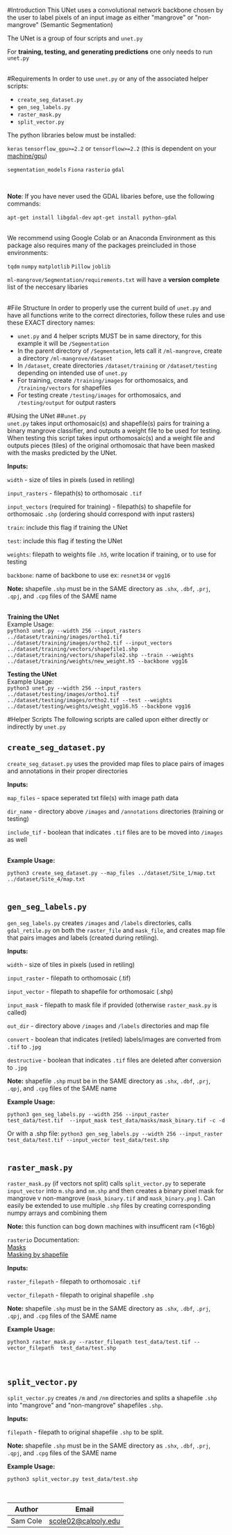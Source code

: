 #Introduction
This UNet uses a convolutional network backbone chosen by the user to label 
pixels of an input image as either "mangrove" or "non-mangrove" 
(Semantic Segmentation)



The UNet is a group of four scripts and `unet.py`

For **training, testing, and generating predictions** one only needs to run 
`unet.py`  
<br /> 
   


#Requirements
In order to use `unet.py` or any of the associated helper scripts: 

* `create_seg_dataset.py` 
* `gen_seg_labels.py` 
* `raster_mask.py` 
* `split_vector.py`

The python libraries below must be installed:  

`keras`
`tensorflow_gpu>=2.2` or `tensorflow>=2.2` 
(this is dependent on your 
[machine/gpu](https://www.tensorflow.org/install/gpu?hl=csi))  

`segmentation_models`
`Fiona`
`rasterio`
`gdal`

<br /> 

**Note**: If you have never used the GDAL libaries before,
use the following commands:  

`apt-get install libgdal-dev`
`apt-get install python-gdal`  
<br />   

We recommend using Google Colab or an Anaconda Environment as this package also
requires many of the packages preincluded in those environments:

`tqdm`
`numpy`
`matplotlib`
`Pillow`
`joblib`  

`ml-mangrove/Segmentation/requirements.txt` will have a **version complete** 
list of the neccesary libaries  
<br />

#File Structure
In order to properly use the current build of `unet.py` and have all functions 
write to the correct directories, follow these rules and use these EXACT 
directory names:

* `unet.py` and 4 helper scripts MUST be in same directory, for this example 
it will be `/Segmentation`
* In the parent directory of `/Segmentation`, lets call it `/ml-mangrove`,
create a directory `/ml-mangrove/dataset` 
* In `/dataset`, create directories `/dataset/training` or `/dataset/testing`
depending on intended use of `unet.py` 
* For training, create `/training/images` for orthomosaics,  and 
`/training/vectors` for shapefiles 
* For testing create `/testing/images` for orthomosaics, and `/testing/output`
for output rasters

#Using the UNet
##`unet.py`  
`unet.py` takes input orthomosaic(s) and shapefile(s) pairs for training a 
binary mangrove classifier, and outputs a weight file to be used for testing. 
When testing this script takes input orthomosaic(s) and a weight file and
outputs pieces (tiles) of the original orthomosaic that have been masked
with the masks predicted by the UNet.

**Inputs:**  

`width` - size of tiles in pixels (used in retiling)

`input_rasters` - filepath(s) to orthomosaic `.tif`

`input_vectors` (required for training) - filepath(s) to shapefile for 
orthomosaic `.shp` (ordering should correspond with input rasters)  

`train`: include this flag if training the UNet

`test`: include this flag if testing the UNet

`weights`: filepath to weights file `.h5`, write location if training, or to 
use for testing 

`backbone`: name of backbone to use ex: `resnet34` or `vgg16`  

**Note:** shapefile `.shp` must be in the SAME directory as `.shx`, `.dbf`, 
`.prj`, `.qpj`, and `.cpg` files of the SAME name  
<br />

**Training the UNet**  
Example Usage:  
`python3 unet.py --width 256 --input_rasters 
../dataset/training/images/ortho1.tif ../dataset/training/images/ortho2.tif
--input_vectors ../dataset/training/vectors/shapefile1.shp  
../dataset/training/vectors/shapefile2.shp --train --weights 
../dataset/training/weights/new_weight.h5 --backbone vgg16`  

**Testing the UNet**  
Example Usage:  
`python3 unet.py --width 256 --input_rasters 
../dataset/testing/images/ortho1.tif ../dataset/testing/images/ortho2.tif
--test --weights ../dataset/testing/weights/weight_vgg16.h5 --backbone vgg16`  

#Helper Scripts
The following scripts are called upon either directly or indirectly by 
`unet.py`
<br />  

## `create_seg_dataset.py` 

`create_seg_dataset.py` uses the provided map files to place pairs of images
and annotations in their proper directories

**Inputs:** 

`map_files` - space seperated txt file(s) with image path data

`dir_name` - directory above `/images` and `/annotations` directories 
(training or testing)

`include_tif` - boolean that indicates `.tif` files are to be moved into 
`/images` as well  
<br />

**Example Usage:**  

`python3 create_seg_dataset.py --map_files ../dataset/Site_1/map.txt 
 ../dataset/Site_4/map.txt`  
<br />



## `gen_seg_labels.py`

`gen_seg_labels.py` creates `/images` and `/labels` directories, calls
`gdal_retile.py` on both the `raster_file` and `mask_file`, and creates map 
file that pairs images and labels (created during retiling). 

**Inputs:** 

`width` - size of tiles in pixels (used in retiling)

`input_raster` - filepath to orthomosaic (.tif)

`input_vector` - filepath to shapefile for orthomosaic (.shp)


`input_mask` - filepath to mask file if provided (otherwise 
`raster_mask.py` is called)

`out_dir` - directory above `/images` and `/labels` directories and map file

`convert` - boolean that indicates (retiled) labels/images are converted from 
`.tif` to `.jpg`

`destructive` - boolean that indicates `.tif` files are deleted after 
conversion to `.jpg`

**Note:** shapefile `.shp` must be in the SAME directory as `.shx`, `.dbf`, 
`.prj`, `.qpj`, and `.cpg` files of the SAME name
<br />

**Example Usage:**  

 `python3 gen_seg_labels.py --width 256 --input_raster test_data/test.tif 
 --input_mask test_data/masks/mask_binary.tif -c -d`
 
 Or with a .shp file: `python3 gen_seg_labels.py --width 256 --input_raster 
 test_data/test.tif --input_vector test_data/test.shp`  
<br />


## `raster_mask.py` 

`raster_mask.py` (if vectors not split) calls `split_vector.py` to 
seperate `input_vector` into `m.shp` and `nm.shp` and then creates a binary 
pixel mask for mangrove v non-mangrove (`mask_binary.tif` and `mask_binary.png`
). Can easily be extended to use multiple `.shp` files by creating 
corresponding numpy arrays and combining them

**Note:** this function can bog down machines with insufficent ram (<16gb) 

`rasterio` Documentation:  
[Masks](https://rasterio.readthedocs.io/en/latest/topics/masks.html)  
[Masking by shapefile](https://rasterio.readthedocs.io/en/latest/topics/masking-by-shapefile.html)


**Inputs:** 

`raster_filepath` - filepath to orthomosaic `.tif`

`vector_filepath` - filepath to original shapefile `.shp`   

**Note:** shapefile `.shp` must be in the SAME directory as `.shx`, `.dbf`, 
`.prj`, `.qpj`, and `.cpg` files of the SAME name
<br />

**Example Usage:** 

`python3 raster_mask.py --raster_filepath test_data/test.tif --vector_filepath 
test_data/test.shp`

<br />

## `split_vector.py` 

`split_vector.py` creates `/m` and `/nm` directories and splits a shapefile 
`.shp` into "mangrove" and "non-mangrove" shapefiles `.shp`.

**Inputs:** 

`filepath` - filepath to original shapefile `.shp` to be split. 

**Note:** shapefile `.shp` must be in the SAME directory as `.shx`, `.dbf`, 
`.prj`, `.qpj`, and `.cpg` files of the SAME name
<br />

**Example Usage:**  

`python3 split_vector.py test_data/test.shp`

<br />



| Author  | Email  |
|---|---|
| Sam Cole  | scole02@calpoly.edu  |


<!---

unet.py 

-->
